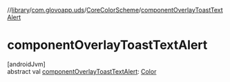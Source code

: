 //[library](../../../index.md)/[com.glovoapp.uds](../index.md)/[CoreColorScheme](index.md)/[componentOverlayToastTextAlert](component-overlay-toast-text-alert.md)

# componentOverlayToastTextAlert

[androidJvm]\
abstract val [componentOverlayToastTextAlert](component-overlay-toast-text-alert.md): [Color](https://developer.android.com/reference/kotlin/androidx/compose/ui/graphics/Color.html)
